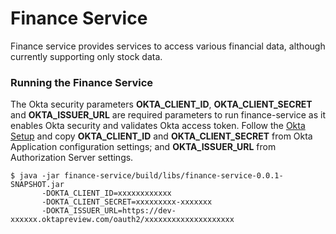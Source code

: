 Finance Service
=============

Finance service provides services to access various financial data, although currently supporting only stock data.
   
### Running the Finance Service

The Okta security parameters **OKTA_CLIENT_ID**, **OKTA_CLIENT_SECRET** and **OKTA_ISSUER_URL** are required parameters to run finance-service as it enables Okta security and validates Okta access token. Follow the [Okta Setup](/../OKTA.md) and copy **OKTA_CLIENT_ID** and **OKTA_CLIENT_SECRET** from Okta Application configuration settings; and **OKTA_ISSUER_URL** from Authorization Server settings. 

    $ java -jar finance-service/build/libs/finance-service-0.0.1-SNAPSHOT.jar
           -DOKTA_CLIENT_ID=xxxxxxxxxxxx
           -DOKTA_CLIENT_SECRET=xxxxxxxxx-xxxxxxx
           -DOKTA_ISSUER_URL=https://dev-xxxxxx.oktapreview.com/oauth2/xxxxxxxxxxxxxxxxxxxx

